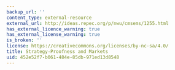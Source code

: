 ```yaml
---
backup_url: ''
content_type: external-resource
external_url: http://ideas.repec.org/p/nwu/cmsems/1255.html
has_external_licence_warning: true
has_external_license_warning: true
is_broken: ''
license: https://creativecommons.org/licenses/by-nc-sa/4.0/
title: Strategy-Proofness and Markets
uid: 452e52f7-b061-484e-85db-971ed13d8548
---
```

